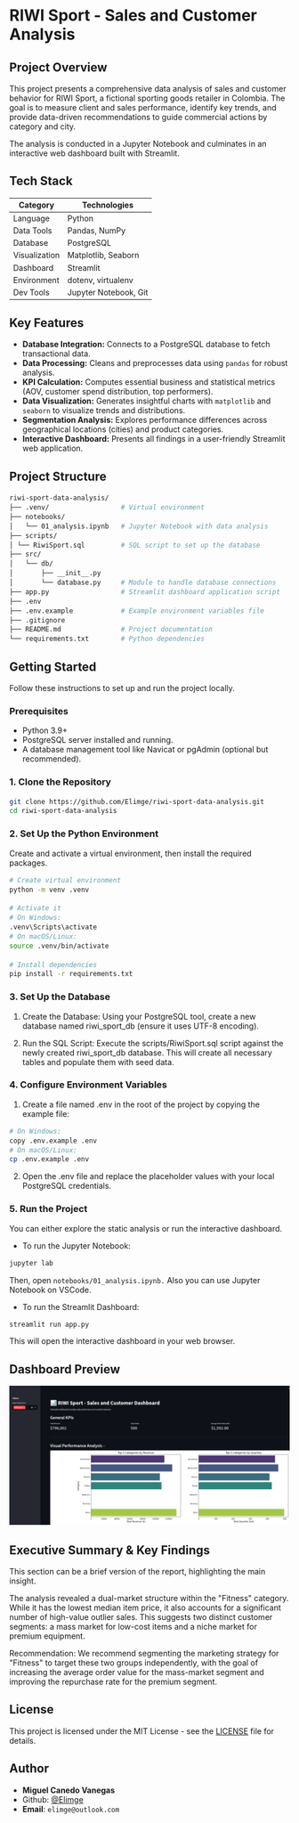     
# RIWI Sport - Sales and Customer Analysis

## Project Overview

This project presents a comprehensive data analysis of sales and customer behavior for RIWI Sport, a fictional sporting goods retailer in Colombia. The goal is to measure client and sales performance, identify key trends, and provide data-driven recommendations to guide commercial actions by category and city.

The analysis is conducted in a Jupyter Notebook and culminates in an interactive web dashboard built with Streamlit.

## Tech Stack

| Category | Technologies |
|----------|--------------|
| Language | Python |
| Data Tools | Pandas, NumPy |
| Database | PostgreSQL |
| Visualization | Matplotlib, Seaborn |
| Dashboard | Streamlit |
| Environment | dotenv, virtualenv |
| Dev Tools | Jupyter Notebook, Git |

## Key Features

- **Database Integration:** Connects to a PostgreSQL database to fetch transactional data.
- **Data Processing:** Cleans and preprocesses data using `pandas` for robust analysis.
- **KPI Calculation:** Computes essential business and statistical metrics (AOV, customer spend distribution, top performers).
- **Data Visualization:** Generates insightful charts with `matplotlib` and `seaborn` to visualize trends and distributions.
- **Segmentation Analysis:** Explores performance differences across geographical locations (cities) and product categories.
- **Interactive Dashboard:** Presents all findings in a user-friendly Streamlit web application.

## Project Structure

```bash
riwi-sport-data-analysis/
├── .venv/                  # Virtual environment
├── notebooks/
│   └── 01_analysis.ipynb   # Jupyter Notebook with data analysis
├── scripts/                
│ └── RiwiSport.sql         # SQL script to set up the database
├── src/
│   └── db/
│       ├── __init__.py     
│       └── database.py     # Module to handle database connections
├── app.py                  # Streamlit dashboard application script
├── .env                    
├── .env.example            # Example environment variables file
├── .gitignore               
├── README.md               # Project documentation 
└── requirements.txt        # Python dependencies
```

## Getting Started

Follow these instructions to set up and run the project locally.

### Prerequisites

- Python 3.9+
- PostgreSQL server installed and running.
- A database management tool like Navicat or pgAdmin (optional but recommended).

### 1. Clone the Repository

```bash
git clone https://github.com/Elimge/riwi-sport-data-analysis.git
cd riwi-sport-data-analysis
```

### 2. Set Up the Python Environment

Create and activate a virtual environment, then install the required packages.

``` bash
# Create virtual environment
python -m venv .venv

# Activate it
# On Windows:
.venv\Scripts\activate
# On macOS/Linux:
source .venv/bin/activate

# Install dependencies
pip install -r requirements.txt
```

### 3. Set Up the Database

1.  Create the Database: Using your PostgreSQL tool, create a new database named riwi_sport_db (ensure it uses UTF-8 encoding).

2.  Run the SQL Script: Execute the scripts/RiwiSport.sql script against the newly created riwi_sport_db database. This will create all necessary tables and populate them with seed data.

### 4. Configure Environment Variables

1.  Create a file named .env in the root of the project by copying the example file:
``` bash    
# On Windows:
copy .env.example .env
# On macOS/Linux:
cp .env.example .env
``` 
  
2.  Open the .env file and replace the placeholder values with your local PostgreSQL credentials.

### 5. Run the Project

You can either explore the static analysis or run the interactive dashboard.

*   To run the Jupyter Notebook:

``` bash 
jupyter lab
``` 
  
Then, open `notebooks/01_analysis.ipynb.` Also you can use Jupyter Notebook on VSCode. 

* To run the Streamlit Dashboard:
``` bash 
streamlit run app.py
```      
This will open the interactive dashboard in your web browser.

## Dashboard Preview

![Dashboard Preview](./assets/Dashboard_Preview.png)

## Executive Summary & Key Findings

This section can be a brief version of the report, highlighting the main insight.

The analysis revealed a dual-market structure within the "Fitness" category. While it has the lowest median item price, it also accounts for a significant number of high-value outlier sales. This suggests two distinct customer segments: a mass market for low-cost items and a niche market for premium equipment.

Recommendation: We recommend segmenting the marketing strategy for "Fitness" to target these two groups independently, with the goal of increasing the average order value for the mass-market segment and improving the repurchase rate for the premium segment.

## License

This project is licensed under the MIT License - see the [LICENSE](LICENSE) file for details.

## Author   

* **Miguel Canedo Vanegas**
* Github: [@Elimge](https://github.com/Elimge)
* **Email**: `elimge@outlook.com`